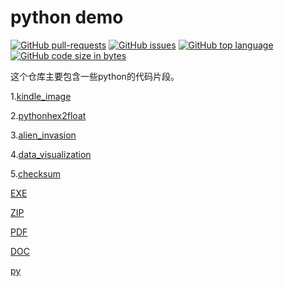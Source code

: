 # python demo #

[![GitHub pull-requests](https://img.shields.io/github/issues-pr/fanwenl/python_demo.svg)](https://github.com/fanwenl/python_demo)
[![GitHub issues](https://img.shields.io/github/issues-raw/fanwenl/python_demo.svg)](https://github.com/fanwenl/python_demo/issues)
[![GitHub top language](https://img.shields.io/github/languages/top/fanwenl/python_demo.svg)](https://github.com/fanwenl/python_demo)
[![GitHub code size in bytes](https://img.shields.io/github/languages/code-size/fanwenl/python_demo.svg)](https://github.com/fanwenl/python_demo)

这个仓库主要包含一些python的代码片段。

1.[kindle_image](kindle_image/)

2.[pythonhex2float](pythonhex2float/)

3.[alien_invasion](alien_invasion/)

4.[data_visualization](data_visualization/)

5.[checksum](checksum/)

[EXE](filetest/test.exe)

[ZIP](filetest/test.zip)

[PDF](filetest/1.pdf)

[DOC](filetest/2.docx)

[py](filetest/hello.py)
